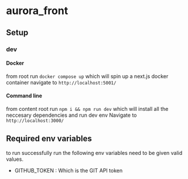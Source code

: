 # aurora_front

## Setup

### dev

#### Docker
from root run `docker compose up` which will spin up a next.js docker container
navigate to `http://localhost:5001/`


#### Command line
from content root run `npm i && npm run dev`
which will install all the neccesary dependencies and run dev env
Navigate to `http://localhost:3000/`

## Required env variables
to run successfully run the following env variables need to be given valid values.
- GITHUB_TOKEN : Which is the GIT API token